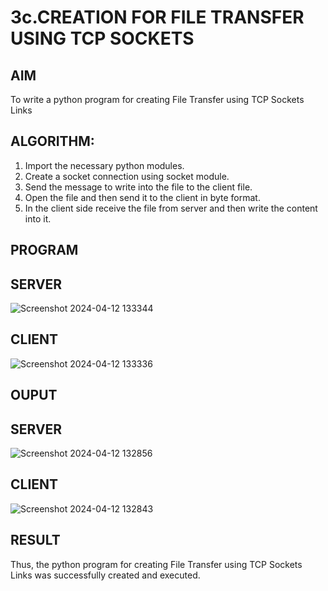 # 3c.CREATION FOR FILE TRANSFER USING TCP SOCKETS
## AIM
To write a python program for creating File Transfer using TCP Sockets Links
## ALGORITHM:
1. Import the necessary python modules.
2. Create a socket connection using socket module.
3. Send the message to write into the file to the client file.
4. Open the file and then send it to the client in byte format.
5. In the client side receive the file from server and then write the content into it.
## PROGRAM
## SERVER
![Screenshot 2024-04-12 133344](https://github.com/Haripriya132006/3c.FILE_TRANSFER_USING_TCP_SOCKETS/assets/144870747/4e074f39-5c59-4f3b-a1c0-22d276aa36f1)
## CLIENT
![Screenshot 2024-04-12 133336](https://github.com/Haripriya132006/3c.FILE_TRANSFER_USING_TCP_SOCKETS/assets/144870747/2a00b4de-6dc6-4c40-a635-cae65b35f60f)


## OUPUT
## SERVER
![Screenshot 2024-04-12 132856](https://github.com/Haripriya132006/3c.FILE_TRANSFER_USING_TCP_SOCKETS/assets/144870747/194e2301-2769-45a7-b454-39542af7ad54)
## CLIENT
![Screenshot 2024-04-12 132843](https://github.com/Haripriya132006/3c.FILE_TRANSFER_USING_TCP_SOCKETS/assets/144870747/a6eddd93-b28b-48e4-a310-a0b240975662)


## RESULT
Thus, the python program for creating File Transfer using TCP Sockets Links was 
successfully created and executed.
